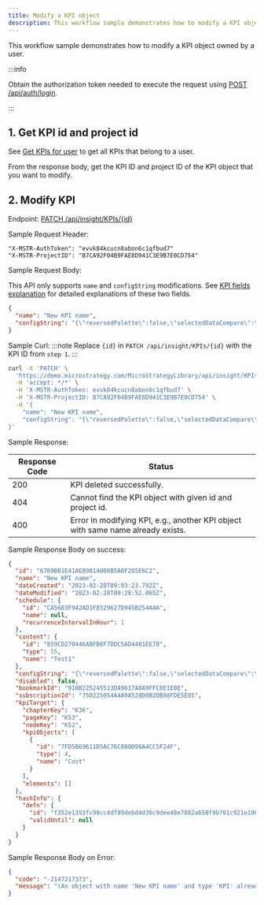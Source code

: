 ```yaml
---
title: Modify a KPI object
description: This workflow sample demonstrates how to modify a KPI object owned by a user.
---
```


<Available since="2021 Update 10" />

This workflow sample demonstrates how to modify a KPI object owned by a user.

:::info

Obtain the authorization token needed to execute the request using [POST /api/auth/login](https://demo.microstrategy.com/MicroStrategyLibrary/api-docs/index.html#/Authentication/postLogin).

:::

## 1. Get KPI id and project id

See [Get KPIs for user](./get-kpi.md#get-all-kpis) to get all KPIs that belong to a user.

From the response body, get the KPI ID and project ID of the KPI object that you want to modify.

## 2. Modify KPI

Endpoint: [PATCH /api/insight/KPIs/{id}](https://demo.microstrategy.com/MicroStrategyLibrary/api-docs/index.html#/Insight%20Engine%20-%20KPIs/modifyKPI)

Sample Request Header:

```http
"X-MSTR-AuthToken": "evvk84kcucn8abon6c1qfbud7"
"X-MSTR-ProjectID": "B7CA92F04B9FAE8D941C3E9B7E0CD754"
```

Sample Request Body:

This API only supports `name` and `configString` modifications. See [KPI fields explanation](./get-kpi.md#kpi-fields-explanation) for detailed explanations of these two fields.

```json
{
  "name": "New KPI name",
  "configString": "{\"reversedPalette\":false,\"selectedDataCompare\":\"1d\"}"
}
```

Sample Curl:
:::note
Replace `{id}` in `PATCH /api/insight/KPIs/{id}` with the KPI ID from `step 1`.
:::

```bash
curl -X 'PATCH' \
  'https://demo.microstrategy.com/MicroStrategyLibrary/api/insight/KPIs/BB3FD5B6AC410B389F2AEDB379856BED' \
  -H 'accept: */*' \
  -H 'X-MSTR-AuthToken: evvk84kcucn8abon6c1qfbud7' \
  -H 'X-MSTR-ProjectID: B7CA92F04B9FAE8D941C3E9B7E0CD754' \
  -d '{
    "name": "New KPI name",
    "configString": "{\"reversedPalette\":false,\"selectedDataCompare\":\"1d\"}"
}'
```

Sample Response:

| Response Code | Status                                                                          |
| ------------- | ------------------------------------------------------------------------------- |
| 200           | KPI deleted successfully.                                                       |
| 404           | Cannot find the KPI object with given id and project id.                        |
| 400           | Error in modifying KPI, e.g., another KPI object with same name already exists. |

Sample Response Body on success:

```json
{
  "id": "6769BB1E41AEB9B14008B5A0F205E6C2",
  "name": "New KPI name",
  "dateCreated": "2023-02-28T09:03:23.792Z",
  "dateModified": "2023-02-28T09:28:52.865Z",
  "schedule": {
    "id": "CA5683F942AD1F8529627D945B254A4A",
    "name": null,
    "recurrenceIntervalInHour": 1
  },
  "content": {
    "id": "859CD270446ABFB6F7DDC5AD4481EE78",
    "type": 55,
    "name": "Test1"
  },
  "configString": "{\"reversedPalette\":false,\"selectedDataCompare\":\"1d\"}",
  "disabled": false,
  "bookmarkId": "910B225245513DA9617A0A9FFC8E1E0E",
  "subscriptionId": "75D225054A4A9A528D0B2DB98FDE5E85",
  "kpiTarget": {
    "chapterKey": "K36",
    "pageKey": "K53",
    "nodeKey": "K52",
    "kpiObjects": [
      {
        "id": "7FD5B69611D5AC76C000D98A4CC5F24F",
        "type": 4,
        "name": "Cost"
      }
    ],
    "elements": []
  },
  "hashInfo": {
    "defn": {
      "id": "f352e1353fc90cc4df89debd4d36c9dee48e7882a650f9b761c921e196a8302f",
      "validUntil": null
    }
  }
}
```

Sample Response Body on Error:

```json
{
  "code": "-2147217373",
  "message": "(An object with name 'New KPI name' and type 'KPI' already exists in the destination folder.)"
}
```
